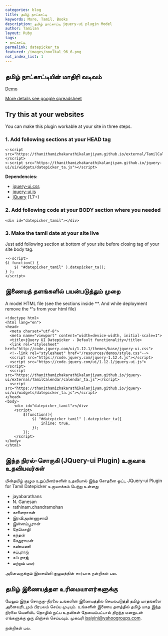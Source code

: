 ```yaml
---  
categories: blog  
title: தமிழ் நாட்காட்டி
keywords: More, Tamil, Books  
description: தமிழ் நாட்காட்டி jquery-ui plugin Model
author: Tamilan  
layout: Ruby  
tags:     
- நாட்காட்டி
permalink: datepicker_ta  
featured: /images/noolkal_96_6.png  
not_index_list: 1
---  
```


## தமிழ் நாட்காட்டியின் மாதிரி வடிவம்
[Demo](https://thanithamizhakarathikalanjiyam.github.io/jquery-ui/demos/datepicker_ta/)

<div id="datepicker_ta"></div>
<script>
$(function(){
	$( "#datepicker_ta" ).datepicker_ta({
		inline: true,	
	});
});
</script>

[More details see google spreadsheet](https://docs.google.com/spreadsheets/d/1dpVwd7wg_EOewXOLZUX56y7k3y_QW9s8kTjFrBzAYFI/edit?usp=sharing_eip&ts=5d47af24)


## Try this at your websites
You can make this plugin workable at your site in three steps.

### 1. Add following sections at your HEAD tag
	
	<-script src="https://thanithamizhakarathikalanjiyam.github.io/external/TamilCalendar/calendar_ta.js"></script>	
	<-script src="https://thanithamizhakarathikalanjiyam.github.io/jquery-ui/ui/widgets/datepicker_ta.js"></script>
	
**Dependencies:**

- [jquery-ui.css](https://jqueryui.com)
- [jquery-ui.js](https://jqueryui.com)
- [jQuery](https://jquery.com) (1.7+)

	
### 2. Add following code at your BODY section where you needed
	<div id="datepicker_tamil"></div>

### 3. Make the tamil date at your site live 
Just add following section at bottom of your site before closing tag of your site body tag.
	
	-<-script>
	$( function() {
		$( "#datepicker_tamil" ).datepicker_ta();
	} );
	</script>


## இணையத் தளங்களில் பயன்படுத்தும் முறை

A model HTML file (see the sections inside **. And while deployment remove the *'s from your html file)

	<!doctype html>
    <html lang="en">
    <head>
      <meta charset="utf-8">
      <meta name="viewport" content="width=device-width, initial-scale=1">
      <title>jQuery UI Datepicker - Default functionality</title>
      <link rel="stylesheet" href="http://code.jquery.com/ui/1.12.1/themes/base/jquery-ui.css">
      <!--link rel="stylesheet" href="/resources/demos/style.css"-->
      <script src="https://code.jquery.com/jquery-1.12.4.js"></script>
      <script src="https://code.jquery.com/ui/1.12.1/jquery-ui.js"></script>
      <script src="https://thanithamizhakarathikalanjiyam.github.io/jquery-ui/external/TamilCalendar/calendar_ta.js"></script>
      <script src="https://thanithamizhakarathikalanjiyam.github.io/jquery-ui/ui/widgets/datepicker_ta.js"></script>    
    </head>
    <body>    
		<div id="datepicker_tamil"></div>
		<script>
			$(function(){
				$( "#datepicker_tamil" ).datepicker_ta({
					inline: true,    
				});
			});
		</script>    
    </body>
    </html>
	
## இந்த நிரல்-சொருகி (JQuery-ui Plugin) உருவாக உதவியவர்கள்

மின்தமிழ் குழும உறுப்பினர்களின் உதவியால் இந்த சோதனை ஓட்ட JQuery-ui Plugin for Tamil Datepicker உருவாக்கம் பெற்று உள்ளது

- jayabarathans 
- N. Ganesan
- rathinam.chandramohan 
- காளைராசன்
- இரவிஅண்ணாசாமி
- இன்னம்பூரான்
- தேமொழி
- கந்தன்
- சேதுராமன் 
- கண்மணி
- சுப்புராஜ்
- சுப்புராஜ்
- மற்றும் பலர்

அனைவருக்கும் இசையினி குழுமத்தின் சார்பாக நன்றிகள் பல. 

## தமிழ் இணையத்தள உரிமையாளர்களுக்கு

மேலும் இந்த சொருகு-நிரலை உங்களின் இணையத்தில் செயல்படுத்தி தமிழ் மாதங்களை அனைவரிடமும் பிரபலம் செய்ய முடியும். உங்களின் இணைய தளத்தில் தமிழ் மாத இந்த நிரலை வெளியிட தொழில் நுட்ப உதவிகள் தேவைப்பட்டால் திறந்த மனதுடன் எங்களுக்கு ஒரு மிஞ்சல் செய்யவும். முகவரி isaiyini@yahoogroups.com.

நன்றிகள் பல.


